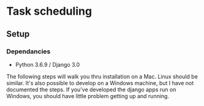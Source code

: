 # Task scheduling## Setup### Dependancies- Python 3.6.9 / Django 3.0The following steps will walk you thru installation on a Mac. Linux should be similar.It's also possible to develop on a Windows machine, but I have not documented the steps.If you've developed the django apps run on Windows, you should have little problem gettingup and running.